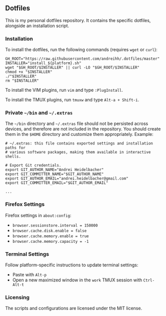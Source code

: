 ## Dotfiles

This is my personal dotfiles repository. It contains the specific dotfiles,
alongside an installation script.

### Installation

To install the dotfiles, run the following commands (requires `wget` or `curl`):

```
GH_ROOT="https://raw.githubusercontent.com/andreihh/.dotfiles/master"
INSTALLER="install_${platform}.sh"
wget "$GH_ROOT/$INSTALLER" || curl -LO "$GH_ROOT/$INSTALLER"
chmod +x "$INSTALLER"
./"$INSTALLER"
rm "$INSTALLER"
```

To install the VIM plugins, run `vim` and type `:PlugInstall`.

To install the TMUX plugins, run `tmuxw` and type `Alt-a + Shift-i`.

### Private `~/bin` and `~/.extras`

The `~/bin` directory and `~/.extras` file should not be persisted across
devices, and therefore are not included in the repository. You should create
them in the `$HOME` directory and customize them appropriately. Example:

```
# ~/.extras: this file contains exported settings and installation paths for
# various software packages, making them available in interactive shells.

# Export Git credentials.
export GIT_AUTHOR_NAME="Andrei Heidelbacher"
export GIT_COMMITTER_NAME="$GIT_AUTHOR_NAME"
export GIT_AUTHOR_EMAIL="andrei.heidelbacher@gmail.com"
export GIT_COMMITTER_EMAIL="$GIT_AUTHOR_EMAIL"

...
```

### Firefox Settings

Firefox settings in `about:config`:
- `browser.sessionstore.interval = 150000`
- `browser.cache.disk.enable = false`
- `browser.cache.memory.enable = true`
- `browser.cache.memory.capacity = -1`

### Terminal Settings

Follow platform-specific instructions to update terminal settings:
- Paste with `Alt-p`
- Open a new maximized window in the `work` TMUX session with `Ctrl-Alt-t`

### Licensing

The scripts and configurations are licensed under the MIT license.
